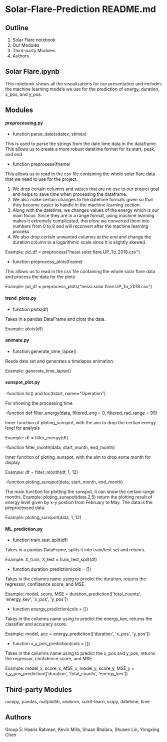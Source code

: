 # Solar-Flare-Prediction README.md

## Outline
1. Solar Flare notebook
2. Our Modules
3. Third-party Modules
4. Authors

## Solar Flare.ipynb

This notebook shows all the visualizations for our presentation and includes the machine learning models we use for the prediction of energy, duration, x_pos, and y_pos.

## Modules

#### preprocessing.py

- function parse_date(sdatex, stimex)

This is used to parse the strings from the date time data in the dataframe.
This allows us to create a more robust datetime format for its start, peak, and end.

- function preprocess(fname)

This allows us to read in the csv file containing the whole solar flare data that we need to use for the project.

1. We drop certain columns and values that are no use to our project goal and helps to save time when processing the dataframe.
2. We also make certain changes to the datetime formats given so that they become easier to handle in the machine learning section.
3. Along with the datetime, we changes values of the energy which is our main focus. Since they are in a range format, using machine learning makes it extremely complicated, therefore we converted them into numbers from 0 to 8 and will reconvert after the machine learning process
4. We also drop certain unwanted columns at the end and change the duration column to a logarithmic scale since it is slightly skewed.

Example: pd_df = preprocess("hessi.solar.flare.UP_To_2018.csv")

- function preprocess_plots(fname)

This allows us to read in the csv file containing the whole solar flare data and process the data for the plots

Example: pd_df = preprocess_plots("hessi.solar.flare.UP_To_2018.csv")

#### trend_plots.py

- function plots(df)

Takes in a pandas DataFrame and plots the data.

Example: plots(df)

#### animate.py

- function generate_time_lapse()

Reads data set and generates a timelapse animation.

Example: generate_time_lapse()

#### sunspot_plot.py

-function tic() and toc(tstart, name="Operation")

For showing the processing time

-function def filter_energy(data, filtered_eng = 0, filtered_rad_range = 99)

Inner function of ploting_sunspot, with the aim to drop the certian energy level for analysis

Example: df = filter_energy(df)

-function filter_month(data, start_month, end_month)

Inner funciton of ploting_sunspot, with the aim to drop some month for display

Example: df = filter_month(df, 1, 12)

-function ploting_sunspot(data, start_month, end_month)

The main function for plotting the sunspot, it can show the certain range months, Example: ploting_sunspot(data,2,5) return the plotting result of energy level given by x-y postion from February to May. The data is the preprocessed data

Example: ploting_sunspot(data, 1, 12)

#### ML_prediction.py

- function train_test_spilt(df)

Takes in a pandas DataFrame, splits it into train/test set and retunrs.

Example: X_train, X_test = train_test_spilt(df)

- function duration_prediction(cols = [])

Takes in the columns name using to predict the duration, returns the regressor, confidence score, and MSE.

Example: model, score, MSE = duration_prediction(['total_counts', 'energy_kev', 'x_pos', 'y_pos'])

- function energy_prediction(cols = [])

Takes in the columns name using to predict the energy_kev, returns the classifier and accuracy score.

Example: model, acc = energy_prediction(['duration', 'x_pos', 'y_pos'])

- function x_y_pos_prediction(cols = [])

Takes in the columns name using to predict the x_pos and y_pos, returns the regressor, confidence score, and MSE.

Example: model_x, score_x, MSE_x, model_y, score_y, MSE_y = x_y_pos_prediction(['duration', 'total_counts', 'energy_kev'])


## Third-party Modules
numpy, pandas, matplotlib, seaborn, scikit-learn, scipy, datetime, time


## Authors
Group 5:
Haaris Rahman, Kevin Mills, Shaan Bhalaru, Shusen Lin, Yongxing Chen
